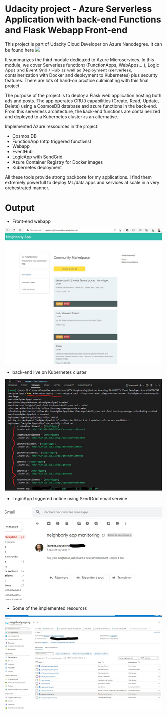 # Udacity project - Azure Serverless Application with back-end Functions and Flask Webapp Front-end

This project is part of Udacity Cloud Developer on Azure Nanodegree. It can be found here ![](https://github.com/udacity/nd081-c2-Building-and-deploying-cloud-native-applications-from-scratch-project-starter)

It summarizes the third module dedicated to Azure Microservices. In this module, we cover Serverless functions (FunctionApps, WebApps,...), Logic Apps and Event Grid / Hub as well as Deployment (serverless, containerization with Docker and deployment to Kubernetes) plus security features. There are lots of hand-on practice culminating with this final project.

The purpose of the project is to deploy a Flask web application hosting both ads and posts. The app operates CRUD capabilities (Create, Read, Update, Delete) using a CosmosDB database and azure functions in the back-end. From this serverless architecture, the back-end functions are containerized and deployed to a Kubernetes cluster as an alternative.

Implemented Azure ressources in the project:
- Cosmos DB
- FunctionApp (http triggered functions)
- Webapp
- EventHub
- LogicApp with SendGrid
- Azure Container Registry for Docker images
- Kubernetes deployment

All these tools provide strong backbone for my applications. I find them extremely powerfull to deploy ML/data apps and services at scale in a very orchestrated manner.

# Output

- Front-end webapp

![](screenshots/live_frontend_deployed.jpg)

- back-end live on Kubernetes cluster

![](screenshots/kubernetes_funcapp_deployment_confirmation.jpg)

- LogicApp triggered notice using SendGrid email service

![](screenshots/httpTrigger_emails.jpg)

- Some of the implemented resources

![](screenshots/ressource_group.jpg)
